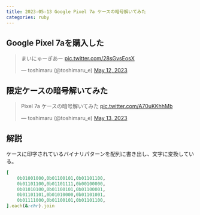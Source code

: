 ```yaml
---
title: 2023-05-13 Google Pixel 7a ケースの暗号解いてみた
categories: ruby
---
```


## Google Pixel 7aを購入した

<blockquote class="twitter-tweet"><p lang="ja" dir="ltr">まいにゅーぎあー <a href="https://t.co/28sGvsEosX">pic.twitter.com/28sGvsEosX</a></p>&mdash; toshimaru (@toshimaru_e) <a href="https://twitter.com/toshimaru_e/status/1656839628580859904?ref_src=twsrc%5Etfw">May 12, 2023</a></blockquote> <script async src="https://platform.twitter.com/widgets.js" charset="utf-8"></script>

## 限定ケースの暗号解いてみた

<blockquote class="twitter-tweet"><p lang="ja" dir="ltr">Pixel 7a ケースの暗号解いてみた <a href="https://t.co/A70uKKhhMb">pic.twitter.com/A70uKKhhMb</a></p>&mdash; toshimaru (@toshimaru_e) <a href="https://twitter.com/toshimaru_e/status/1657369034135056387?ref_src=twsrc%5Etfw">May 13, 2023</a></blockquote> <script async src="https://platform.twitter.com/widgets.js" charset="utf-8"></script>

## 解説

ケースに印字されているバイナリパターンを配列に書き出し、文字に変換している。

```rb
[
    0b01001000,0b01100101,0b01101100,
    0b01101100,0b01101111,0b00100000,
    0b01010100,0b01100101,0b01100001,
    0b01101101,0b01010000,0b01101001,
    0b01111000,0b01100101,0b01101100,
].each(&:chr).join
```

